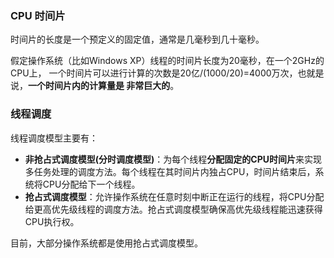 ### CPU 时间片

时间片的长度是一个预定义的固定值，通常是几毫秒到几十毫秒。

假定操作系统（比如Windows XP）线程的时间片长度为20毫秒，在一个2GHz的CPU上， 一个时间片可以进行计算的次数是20亿/(1000/20)=4000万次，也就是说，**一个时间片内的计算量是 非常巨大的**。





### 线程调度

线程调度模型主要有：

- **非抢占式调度模型(分时调度模型)**：为每个线程**分配固定的CPU时间片**来实现多任务处理的调度方法。每个线程在其时间片内独占CPU，时间片结束后，系统将CPU分配给下一个线程。
- **抢占式调度模型**：允许操作系统在任意时刻中断正在运行的线程，将CPU分配给更高优先级线程的调度方法。抢占式调度模型确保高优先级线程能迅速获得CPU执行权。

目前，大部分操作系统都是使用抢占式调度模型。
